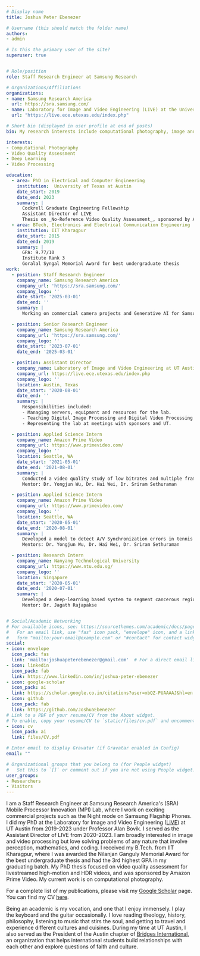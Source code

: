```yaml
---
# Display name
title: Joshua Peter Ebenezer

# Username (this should match the folder name)
authors:
- admin

# Is this the primary user of the site?
superuser: true


# Role/position
role: Staff Research Engineer at Samsung Research

# Organizations/Affiliations
organizations:
- name: Samsung Research America
  url: https://sra.samsung.com/
- name: Laboratory for Image and Video Engineering (LIVE) at the University of Texas at Austin
  url: "https://live.ece.utexas.edu/index.php"

# Short bio (displayed in user profile at end of posts)
bio: My research interests include computational photography, image and video quality assessment, and deep learning.

interests:
- Computational Photography
- Video Quality Assessment
- Deep Learning
- Video Processing

education:
  - area: PhD in Electrical and Computer Engineering
    institution:  University of Texas at Austin
    date_start: 2019
    date_end: 2023
    summary: |
      Cockrell Graduate Engineering Fellowship
      Assistant Director of LIVE
      Thesis on _No-Reference Video Quality Assessment_, sponsored by Amazon Prime Video. Supervised by [Prof Al Bovik]
  - area: BTech, Electronics and Electrical Communication Engineering
    institution: IIT Kharagpur
    date_start: 2015
    date_end: 2019
    summary: |
      GPA: 9.77/10
      Institute Rank 3
      Goralal Syngal Memorial Award for best undergraduate thesis
work:
  - position: Staff Research Engineer
    company_name: Samsung Research America
    company_url: 'https://sra.samsung.com/'
    company_logo: ''
    date_start: '2025-03-01'
    date_end: ''
    summary: |
      Working on commercial camera projects and Generative AI for Samsung Flagship Phones

  - position: Senior Research Engineer
    company_name: Samsung Research America
    company_url: 'https://sra.samsung.com/'
    company_logo: ''
    date_start: '2023-07-01'
    date_end: '2025-03-01'

  - position: Assistant Director
    company_name: Laboratory of Image and Video Engineering at UT Austin
    company_url: https://live.ece.utexas.edu/index.php
    company_logo: ''
    location: Austin, Texas
    date_start: '2020-08-01'
    date_end: ''
    summary: |
      Responsibilities included:
      - Managing servers, equipment and resources for the lab.
      - Teaching Digital Image Processing and Digital Video Processing classes.
      - Representing the lab at meetings with sponsors and UT.

  - position: Applied Science Intern
    company_name: Amazon Prime Video
    company_url: https://www.primevideo.com/
    company_logo: ''
    location: Seattle, WA
    date_start: '2021-05-01'
    date_end: '2021-08-01'
    summary: |
      Conducted a video quality study of low bitrates and multiple frame rates and resolutions with 750 videos and 95 participants.
      Mentor: Dr. Yongjun Wu, Dr. Hai Wei, Dr. Sriram Sethuraman

  - position: Applied Science Intern
    company_name: Amazon Prime Video
    company_url: https://www.primevideo.com/
    company_logo: ''
    location: Seattle, WA
    date_start: '2020-05-01'
    date_end: '2020-08-01'
    summary: |
      Developed a model to detect A/V Synchronization errors in tennis videos using audio and video 'special event' detectors built as deep learning networks.
      Mentors: Dr. Yongjun Wu, Dr. Hai Wei, Dr. Sriram Sethuraman

  - position: Research Intern
    company_name: Nanyang Technological University
    company_url: https://www.ntu.edu.sg/
    company_logo: ''
    location: Singapore
    date_start: '2020-05-01'
    date_end: '2020-07-01'
    summary: |
      Developed a deep-learning based system to segment cancerous regions of the skin.
      Mentor: Dr. Jagath Rajapakse


# Social/Academic Networking
# For available icons, see: https://sourcethemes.com/academic/docs/page-builder/#icons
#   For an email link, use "fas" icon pack, "envelope" icon, and a link in the
#   form "mailto:your-email@example.com" or "#contact" for contact widget.
social:
- icon: envelope
  icon_pack: fas
  link: 'mailto:joshuapeterebenezer@gmail.com'  # For a direct email link, use "mailto:test@example.org".
- icon: linkedin 
  icon_pack: fab
  link: https://www.linkedin.com/in/joshua-peter-ebenezer
- icon: google-scholar
  icon_pack: ai
  link: https://scholar.google.co.in/citations?user=xbQZ-PUAAAAJ&hl=en
- icon: github
  icon_pack: fab
  link: https://github.com/JoshuaEbenezer
# Link to a PDF of your resume/CV from the About widget.
# To enable, copy your resume/CV to `static/files/cv.pdf` and uncomment the lines below.
- icon: cv
  icon_pack: ai
  link: files/CV.pdf

# Enter email to display Gravatar (if Gravatar enabled in Config)
email: ""

# Organizational groups that you belong to (for People widget)
#   Set this to `[]` or comment out if you are not using People widget.
user_groups:
- Researchers
- Visitors
---
```


I am a Staff Research Engineer at Samsung Research America's (SRA) Mobile Processor Innovation (MPI) Lab, where I work on exciting commercial projects such as the Night mode on Samsung Flagship Phones. I did my PhD at the Laboratory for Image and Video Engineering ([LIVE](https://live.ece.utexas.edu/)) at UT Austin from 2019-2023 under Professor Alan Bovik. I served as the Assistant Director of LIVE from 2020-2023. I am broadly interested in image and video processing but love solving problems of any nature that involve perception, mathematics, and coding. I received my B.Tech. from IIT Kharagpur, where I was awarded the Nilanjan Ganguly Memorial Award for the best undergraduate thesis and had the 3rd highest GPA in my graduating batch. My PhD thesis focused on video quality assessment for livestreamed high-motion and HDR videos, and was sponsored by Amazon Prime Video. My current work is on computational photography.

For a complete list of my publications, please visit my [Google Scholar](https://scholar.google.co.in/citations?user=xbQZ-PUAAAAJ&hl=en) page. You can find my CV [here](https://joshuaebenezer.github.io/files/CV.pdf).

Being an academic is my vocation, and one that I enjoy immensely. I play the keyboard and the guitar occasionally. I love reading theology, history, philosophy, listening to music that stirs the soul, and getting to travel and experience different cultures and cuisines. During my time at UT Austin, I also served as the President of the Austin chapter of [Bridges International](https://atxbridges.org/), an organization that helps international students build relationships with each other and explore questions of faith and culture. 


